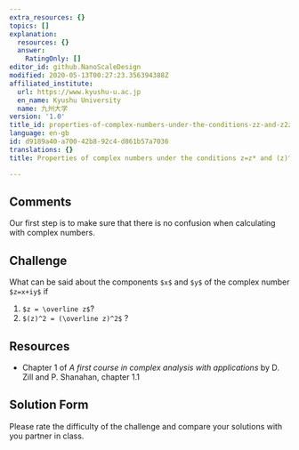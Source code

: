 ```yaml
---
extra_resources: {}
topics: []
explanation:
  resources: {}
  answer:
    RatingOnly: []
editor_id: github.NanoScaleDesign
modified: 2020-05-13T00:27:23.356394388Z
affiliated_institute:
  url: https://www.kyushu-u.ac.jp
  en_name: Kyushu University
  name: 九州大学
version: '1.0'
title_id: properties-of-complex-numbers-under-the-conditions-zz-and-z2z2
language: en-gb
id: d9189a40-a700-42b8-92c4-d861b57a7036
translations: {}
title: Properties of complex numbers under the conditions z=z* and (z)^2=(z*)^2

---
```


## Comments
Our first step is to make sure that there is no confusion when calculating with complex numbers.


## Challenge
What can be said about the components `$x$` and `$y$` of the complex number `$z=x+iy$` if 

1. `$z = \overline z$`?
2. `$(z)^2 = (\overline z)^2$` ?


## Resources
- Chapter 1 of *A first course in complex analysis with applications* by D. Zill and P. Shanahan, chapter 1.1


## Solution Form
Please rate the difficulty of the challenge and compare your solutions with you partner in class.
